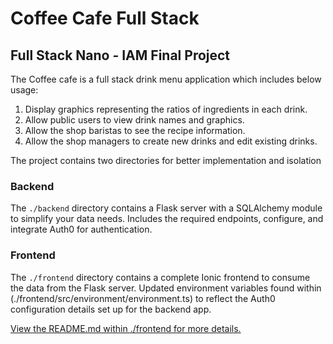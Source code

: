 # Coffee Cafe Full Stack

## Full Stack Nano - IAM Final Project


The Coffee cafe  is a full stack drink menu application which includes below usage:

1) Display graphics representing the ratios of ingredients in each drink.
2) Allow public users to view drink names and graphics.
3) Allow the shop baristas to see the recipe information.
4) Allow the shop managers to create new drinks and edit existing drinks.


The project contains two directories for better implementation and isolation

### Backend

The `./backend` directory contains a Flask server with a SQLAlchemy module to simplify your data needs. Includes the required endpoints, configure, and integrate Auth0 for authentication.


### Frontend

The `./frontend` directory contains a complete Ionic frontend to consume the data from the Flask server. Updated environment variables found within (./frontend/src/environment/environment.ts) to reflect the Auth0 configuration details set up for the backend app. 

[View the README.md within ./frontend for more details.](./frontend/README.md)
